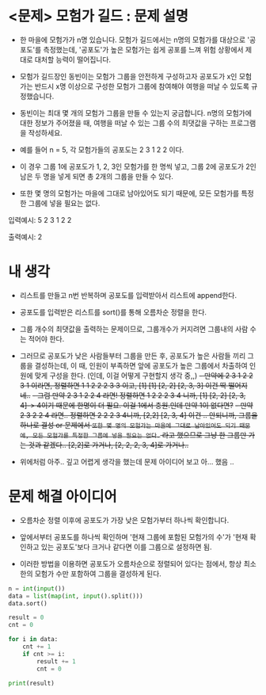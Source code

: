 # <문제> 모험가 길드 : 문제 설명

- 한 마을에 모험가가 n명 있습니다. 모험가 길드에서는 n명의 모험가를 대상으로 '공포도'를 측정했는데, '공포도'가 높은 모험가는 쉽게 공포를 느껴 위험 상황에서 제대로 대처할 능력이 떨어집니다.
- 모험가 길드장인 동빈이는 모험가 그룹을 안전하게 구성하고자 공포도가 x인 모험가는 반드시 x명 이상으로 구성한 모험가 그룹에 참여해야 여행을 떠날 수 있도록 규정했습니다.
- 동빈이는 최대 몇 개의 모험가 그룹을 만들 수 있는지 궁금합니다. n명의 모험가에 대한 정보가 주어졌을 때, 여행을 떠날 수 있는 그룹 수의 최댓값을 구하는 프로그램을 작성하세요.

- 예를 들어 n = 5, 각 모험가들의 공포도는 2 3 1 2 2 이다.
- 이 경우 그룹 1에 공포도가 1, 2, 3인 모험가를 한 명씩 넣고, 그룹 2에 공포도가 2인 남은 두 명을 넣게 되면 총 2개의 그룹을 만들 수 있다.
- 또한 몇 명의 모험가는 마을에 그대로 남아있어도 되기 때문에, 모든 모험가를 특정한 그룹에 넣을 필요는 없다.

입력예시:
5
2 3 1 2 2

출력예시:
2

# 내 생각

- 리스트를 만들고 n번 반복하며 공포도를 입력받아서 리스트에 append한다.
- 공포도를 입력받은 리스트를 sort()를 통해 오름차순 정렬을 한다.
- 그룹 개수의 최댓값을 출력하는 문제이므로, 그룹개수가 커지려면 그룹내의 사람 수는 적어야 한다.
- 그러므로 공포도가 낮은 사람들부터 그룹을 만든 후, 공포도가 높은 사람들 끼리 그룹을 결성하는데, 이 때, 인원이 부족하면 앞에 공포도가 높은 그룹에서 차출하여 인원에 맞게 구성을 한다. (인데, 이걸 어떻게 구현할지 생각 중,,)
  ~~- 만약에 2 3 1 2 2 3 1 이라면, 정렬하면 1 1 2 2 2 3 3 이고, [1] [1] [2, 2] [2, 3, 3] 이건 딱 떨어지네..~~
  ~~- 그럼 만약 2 3 1 2 2 4 라면! 정렬하면 1 2 2 2 3 4 니까, [1] [2, 2] [2, 3, 4]-> 4이기 때문에 한명이 더 필요. 이걸 1에서 충원.인데 만약 1이 없다면?~~
  ~~- 만약 2 3 2 2 4 라면.. 정렬하면 2 2 2 3 4니까, [2,2] [2, 3, 4] 이건 .. 안되니까, 그룹을 하나로 결성 or 문제에서 `또한 몇 명의 모험가는 마을에 그대로 남아있어도 되기 때문에, 모든 모험가를 특정한 그룹에 넣을 필요는 없다.` 라고 했으므로 그냥 한 그룹만 가는 것과 같겠다.. [2,2]로 가거나, [2, 2, 2, 3, 4]로 가거나..~~

- 위에처럼 아주.. 깊고 어렵게 생각을 했는데 문제 아이디어 보고 아... 했음 ..

# 문제 해결 아이디어

- 오름차순 정렬 이후에 공포도가 가장 낮은 모험가부터 하나씩 확인합니다.
- 앞에서부터 공포도를 하나씩 확인하며 '현재 그룹에 포함된 모험가의 수'가 '현재 확인하고 있는 공포도'보다 크거나 같다면 이를 그룹으로 설정하면 됨.

- 이러한 방법을 이용하면 공포도가 오름차순으로 정렬되어 있다는 점에서, 항상 최소한의 모험가 수만 포함하여 그룹을 결성하게 된다.

```py
n = int(input())
data = list(map(int, input().split()))
data.sort()

result = 0
cnt = 0

for i in data:
    cnt += 1
    if cnt >= i:
        result += 1
        cnt = 0

print(result)
```
